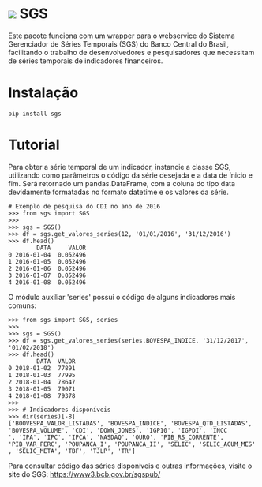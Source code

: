 ![](https://raw.githubusercontent.com/rafpyprog/sgs/master/icon.png)
SGS
===

Este pacote funciona com um wrapper para o webservice do
Sistema Gerenciador de Séries Temporais (SGS) do Banco Central do Brasil, facilitando o trabalho de desenvolvedores e pesquisadores que necessitam de séries temporais de indicadores financeiros.

Instalação
==========
```
pip install sgs
```

Tutorial
========


Para obter a série temporal de um indicador, instancie a classe SGS, utilizando como parâmetros o código da série desejada e a data de ínicio e fim. Será retornado um pandas.DataFrame, com a coluna do tipo data devidamente formatadas no formato datetime e os valores da série.

```
# Exemplo de pesquisa do CDI no ano de 2016
>>> from sgs import SGS
>>>
>>> sgs = SGS()
>>> df = sgs.get_valores_series(12, '01/01/2016', '31/12/2016')
>>> df.head()
        DATA     VALOR
0 2016-01-04  0.052496
1 2016-01-05  0.052496
2 2016-01-06  0.052496
3 2016-01-07  0.052496
4 2016-01-08  0.052496
```

O módulo auxiliar 'series' possui o código de alguns indicadores mais comuns:

```
>>> from sgs import SGS, series
>>>
>>> sgs = SGS()
>>> df = sgs.get_valores_series(series.BOVESPA_INDICE, '31/12/2017', '01/02/2018')
>>> df.head()
        DATA  VALOR
0 2018-01-02  77891
1 2018-01-03  77995
2 2018-01-04  78647
3 2018-01-05  79071
4 2018-01-08  79378
>>>
>>> # Indicadores disponíveis
>>> dir(series)[-8]
['BOOVESPA_VALOR_LISTADAS', 'BOVESPA_INDICE', 'BOVESPA_QTD_LISTADAS', 'BOVESPA_VOLUME', 'CDI', 'DOWN_JONES', 'IGP10', 'IGPDI', 'INCC
', 'IPA', 'IPC', 'IPCA', 'NASDAQ', 'OURO', 'PIB_RS_CORRENTE', 'PIB_VAR_PERC', 'POUPANCA_I', 'POUPANCA_II', 'SELIC', 'SELIC_ACUM_MES'
, 'SELIC_META', 'TBF', 'TJLP', 'TR']
```

Para consultar código das séries disponíveis e outras informações, visite o site do SGS: https://www3.bcb.gov.br/sgspub/
